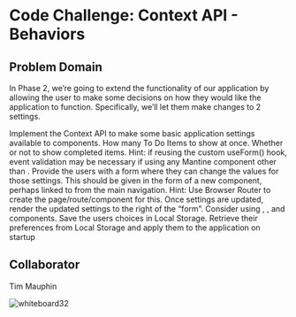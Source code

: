 # Code Challenge: Context API - Behaviors

## Problem Domain

In Phase 2, we’re going to extend the functionality of our application by allowing the user to make some decisions on how they would like the application to function. Specifically, we’ll let them make changes to 2 settings.

Implement the Context API to make some basic application settings available to components.
How many To Do Items to show at once.
Whether or not to show completed items.
Hint: if reusing the custom useForm() hook, event validation may be necessary if using any Mantine component other than <TextInput />.
Provide the users with a form where they can change the values for those settings.
This should be given in the form of a new component, perhaps linked to from the main navigation.
Hint: Use Browser Router to create the page/route/component for this.
Once settings are updated, render the updated settings to the right of the “form”. Consider using <Grid />, <Card />, and <When /> components.
Save the users choices in Local Storage.
Retrieve their preferences from Local Storage and apply them to the application on startup

## Collaborator

Tim Mauphin

![whiteboard32](/whiteboard32.png)

